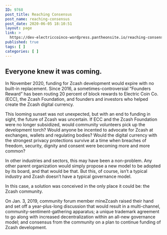 ```yaml
---
ID: 9768
post_title: Reaching Consensus
post_name: reaching-consensus
post_date: 2020-06-05 18:10:51
layout: page
link: >
  https://dev-electriccoinco-wordpress.pantheonsite.io/reaching-consensus/
published: true
tags: [ ]
categories: [ ]
---
```

<!-- wp:heading -->
<h2>Everyone knew it was coming.</h2>
<!-- /wp:heading -->

<!-- wp:paragraph -->
<p>In November 2020, funding for Zcash development would expire with no built-in replacement. Since 2016, a sometimes-controversial “Founders Reward” has been routing 20 percent of block rewards to Electric Coin Co. (ECC), the Zcash Foundation, and founders and investors who helped create the Zcash digital currency.</p>
<!-- /wp:paragraph -->

<!-- wp:paragraph -->
<p>This looming sunset was not unexpected, but with an end to funding in sight, the future of Zcash was uncertain. If ECC and the Zcash Foundation were no longer subsidized, would community volunteers pick up the development torch? Would anyone be incented to advocate for Zcash at exchanges, wallets and regulating bodies? Would the digital currency with the strongest privacy protections survive at a time when breaches of freedom, security, dignity and consent were becoming more and more common?</p>
<!-- /wp:paragraph -->

<!-- wp:paragraph -->
<p>In other industries and sectors, this may have been a non-problem. Any other parent organization would simply propose a new model to be adopted by its board, and that would be that. But this, of course, isn’t a typical industry and Zcash doesn’t have a typical governance model.</p>
<!-- /wp:paragraph -->

<!-- wp:paragraph -->
<p>In this case, a solution was conceived in the only place it could be: the Zcash community.</p>
<!-- /wp:paragraph -->

<!-- wp:paragraph -->
<p>On Jan. 3, 2019, community forum member mineZcash raised their hand and set off a year-plus-long discussion that would result in a multi-channel, community-sentiment-gathering apparatus; a unique trademark agreement to go along with increased decentralization within an all-new governance model; and consensus from the community on a plan to continue funding of Zcash development.</p>
<!-- /wp:paragraph -->

<!-- wp:zcashgov/pagecontent /-->